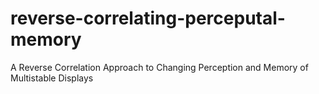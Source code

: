# reverse-correlating-perceputal-memory
A Reverse Correlation Approach to Changing Perception and Memory of Multistable Displays
